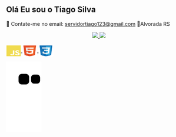 ## Olá Eu sou o Tiago Silva

📧  Contate-me no email: servidortiago123@gmail.com
🏡Alvorada RS

<div align="center">
  <a href="https://github.com/TiagoSilva60">
  <img height="180em" src="https://github-readme-stats.vercel.app/api?username=TiagoSilva60&show_icons=true&theme=dark&include_all_commits=true&count_private=true"/>
  <img height="180em" src="https://github-readme-stats.vercel.app/api/top-langs/?username=TiagoSilva60&layout=compact&langs_count=7&theme=dark"/>
</div>

<div style="display: inline_block"><br>
  <img align="center" alt="Rafa-Js" height="30" width="40" src="https://raw.githubusercontent.com/devicons/devicon/master/icons/javascript/javascript-plain.svg">
  
 
  <img align="center" alt="Rafa-HTML" height="30" width="40" src="https://raw.githubusercontent.com/devicons/devicon/master/icons/html5/html5-original.svg">
  <img align="center" alt="Rafa-CSS" height="30" width="40" src="https://raw.githubusercontent.com/devicons/devicon/master/icons/css3/css3-original.svg">
  
 
  ![Snake animation](https://github.com/rafaballerini/rafaballerini/blob/output/github-contribution-grid-snake.svg)
 
  
</div>
  










